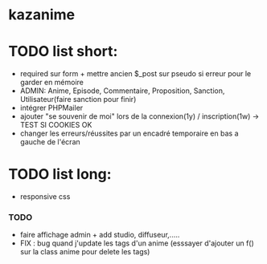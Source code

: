 # kazanime


# TODO list short:
- required sur form + mettre ancien $_post sur pseudo si erreur pour le garder en mémoire
- ADMIN: Anime, Episode, Commentaire, Proposition, Sanction, Utilisateur(faire sanction pour finir)
- intégrer PHPMailer
- ajouter "se souvenir de moi" lors de la connexion(1y) / inscription(1w) -> TEST SI COOKIES OK
- changer les erreurs/réussites par un encadré temporaire en bas a gauche de l'écran



# TODO list long:
- responsive css






### TODO 
- faire affichage admin + add studio, diffuseur,.....
- FIX : bug quand j'update les tags d'un anime (esssayer d'ajouter un f() sur la class anime pour delete les tags)